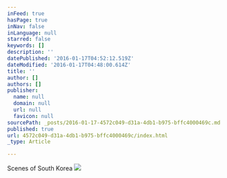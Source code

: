 ```yaml
---
inFeed: true
hasPage: true
inNav: false
inLanguage: null
starred: false
keywords: []
description: ''
datePublished: '2016-01-17T04:52:12.519Z'
dateModified: '2016-01-17T04:48:00.614Z'
title: ''
author: []
authors: []
publisher:
  name: null
  domain: null
  url: null
  favicon: null
sourcePath: _posts/2016-01-17-4572c049-d31a-4db1-b975-bffc4000469c.md
published: true
url: 4572c049-d31a-4db1-b975-bffc4000469c/index.html
_type: Article

---
```

Scenes of South Korea
![](https://the-grid-user-content.s3-us-west-2.amazonaws.com/3ba2a638-f43e-430e-b6d6-3893373827b7.jpg)